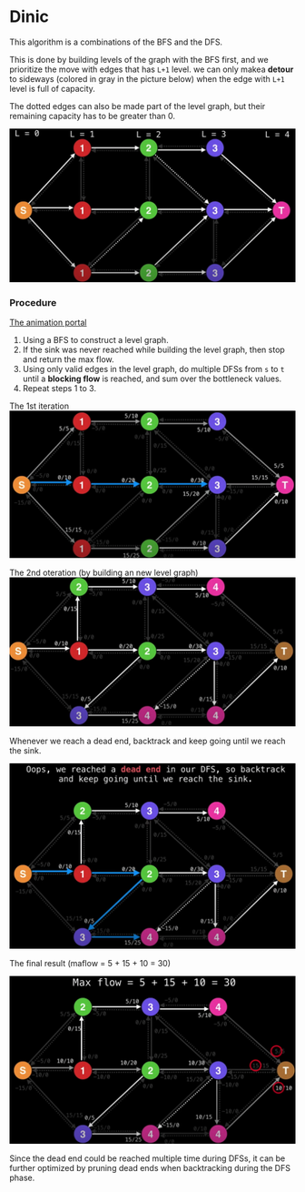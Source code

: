 # Dinic

This algorithm is a combinations of the BFS and the DFS.

This is done by building levels of the graph with the BFS first, and we prioritize the move with edges that has `L+1` level. we can only makea **detour** to sideways (colored in gray in the picture below) when the edge with `L+1` level is full of capacity.

The dotted edges can also be made part of the level graph, but their remaining capacity has to be greater than 0.

![levels-of-graphs](levels-of-graphs.png)

### Procedure

[The animation portal](https://youtu.be/09_LlHjoEiY?t=23407)

1. Using a BFS to construct a level graph.
2. If the sink was never reached while building the level graph, then stop and return the max flow.
3. Using only valid edges in the level graph, do multiple DFSs from `s` to `t` until a **blocking flow** is reached, and sum over the bottleneck values.
4. Repeat steps 1 to 3.

The 1st iteration
![iteration-1](iteration-1.png)

The 2nd oteration (by building an new level graph)
![iteration-2](iteration-2.png)

Whenever we reach a dead end, backtrack and keep going until we reach the sink.

![deadend](deadend.png)

The final result (maflow = 5 + 15 + 10 = 30)

![final](final.png)

Since the dead end could be reached multiple time during DFSs, it can be further optimized by pruning dead ends when backtracking during the DFS phase.
